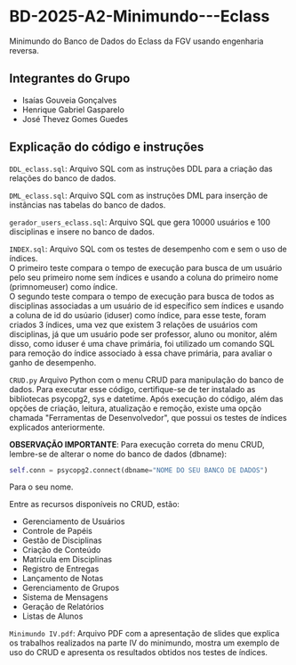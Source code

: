 # BD-2025-A2-Minimundo---Eclass

Minimundo do Banco de Dados do Eclass da FGV usando engenharia reversa. 

## Integrantes do Grupo

- Isaías Gouveia Gonçalves
- Henrique Gabriel Gasparelo
- José Thevez Gomes Guedes

## Explicação do código e instruções

`DDL_eclass.sql`: Arquivo SQL com as instruções DDL para a criação das relações do banco de dados. 

`DML_eclass.sql`: Arquivo SQL com as instruções DML para inserção de instâncias nas tabelas do banco de dados. 

`gerador_users_eclass.sql`: Arquivo SQL que gera 10000 usuários e 100 disciplinas e insere no banco de dados. 

`INDEX.sql`: Arquivo SQL com os testes de desempenho com e sem o uso de índices. \
O primeiro teste compara o tempo de execução para busca de um usuário pelo seu primeiro nome sem índices e usando a coluna do primeiro nome (primnomeuser) como índice. \
O segundo teste compara o tempo de execução para busca de todos as disciplinas associadas a um usuário de id específico sem índices e usando a coluna de id do usúario (iduser) como índice, para esse teste, foram criados 3 índices, uma vez que existem 3 relações de usuários com disciplinas, já que um usuário pode ser professor, aluno ou monitor, além disso, como iduser é uma chave primária, foi utilizado um comando SQL para remoção do índice associado à essa chave primária, para avaliar o ganho de desempenho. 

`CRUD.py` Arquivo Python com o menu CRUD para manipulação do banco de dados. Para executar esse código, certifique-se de ter instalado as bibliotecas psycopg2, sys e datetime. Após execução do código, além das opções de criação, leitura, atualização e remoção, existe uma opção chamada "Ferramentas de Desenvolvedor", que possui os testes de índices explicados anteriormente.

  **OBSERVAÇÃO IMPORTANTE**: Para execução correta do menu CRUD, lembre-se de alterar o nome do banco de dados (dbname): 
  
  ```python
  self.conn = psycopg2.connect(dbname="NOME DO SEU BANCO DE DADOS")
  ```
  Para o seu nome.

Entre as recursos disponíveis no CRUD, estão:

- Gerenciamento de Usuários
- Controle de Papéis
- Gestão de Disciplinas
- Criação de Conteúdo
- Matrícula em Disciplinas
- Registro de Entregas
- Lançamento de Notas
- Gerenciamento de Grupos
- Sistema de Mensagens
- Geração de Relatórios
- Listas de Alunos

`Minimundo IV.pdf`: Arquivo PDF com a apresentação de slides que explica os trabalhos realizados na parte IV do minimundo, mostra um exemplo de uso do CRUD e apresenta os resultados obtidos nos testes de índices.
